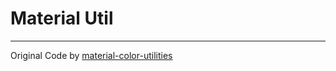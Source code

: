 # Material Util

---

Original Code by [material-color-utilities](https://github.com/material-foundation/material-color-utilities)